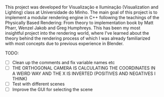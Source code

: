 


This project was developed for Visualização e Iluminação (Visualization and Lighting) class at Universidade do Minho. The main goal of this project is to implement a modular rendering engine in C++ following the teachings of the Physically Based Rendering: From theory to implementation book by Matt Pharr, Wenzel Jakob and Greg Humphreys. This has been my most insightful project into the rendering world, where I've learned about the theory behind the rendering process of which I was already familiarized with most concepts due to previous experience in Blender.





TODO:
- [ ] Clean up the comments and fix variable names etc
- [ ] THE ORTHOGONAL CAMERA IS CALCULATING THE COORDINATES IN A WEIRD WAY AND THE X IS INVERTED (POSITIVES AND NEGATIVES I THINK)
- [ ] Test with different scenes
- [ ] Improve the GUI for selecting the scene